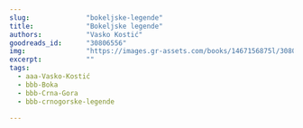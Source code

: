 ```yaml
---
slug:              "bokeljske-legende"
title:             "Bokeljske legende"
authors:           "Vasko Kostić"
goodreads_id:      "30806556"
img:               "https://images.gr-assets.com/books/1467156875l/30806556.jpg"
excerpt:           ""
tags:
  - aaa-Vasko-Kostić
  - bbb-Boka
  - bbb-Crna-Gora
  - bbb-crnogorske-legende
  
---
```

